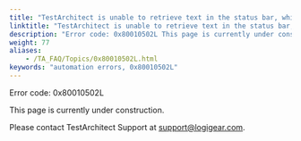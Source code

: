 ```yaml
--- 
title: "TestArchitect is unable to retrieve text in the status bar, which resides in the *<windowName\\>* window."
linktitle: "TestArchitect is unable to retrieve text in the status bar, which resides in the <windowName\\> window."
description: "Error code: 0x80010502L This page is currently under construction. Please contact TestArchitect Support at support@logigear.com ."
weight: 77
aliases: 
    - /TA_FAQ/Topics/0x80010502L.html
keywords: "automation errors, 0x80010502L"
---
```


Error code: 0x80010502L

This page is currently under construction.

Please contact TestArchitect Support at [support@logigear.com](mailto:support@logigear.com).




